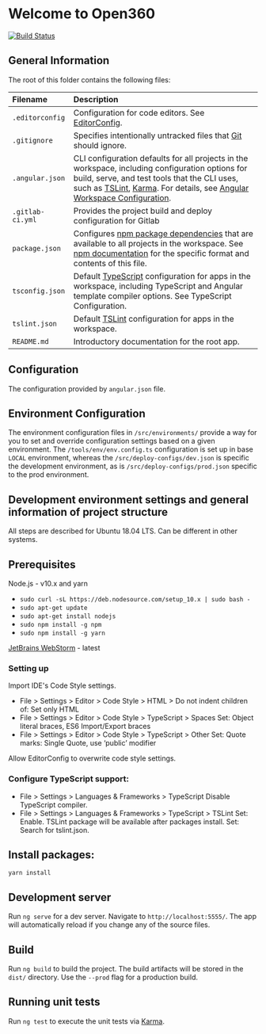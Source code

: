 # Welcome to Open360

[![Build Status](https://travis-ci.org/o360/frontend.svg?branch=master)](https://travis-ci.org/o360/frontend)

## General Information

The root of this folder contains the following files:

| Filename     | Description |
| :----------- | :---------- |
| `.editorconfig` | Configuration for code editors. See [EditorConfig](https://editorconfig.org/). |
| `.gitignore` | Specifies intentionally untracked files that [Git](https://git-scm.com/) should ignore. |
| `.angular.json`  | CLI configuration defaults for all projects in the workspace, including configuration options for build, serve, and test tools that the CLI uses, such as [TSLint](https://palantir.github.io/tslint/), [Karma](https://karma-runner.github.io/latest/index.html). For details, see [Angular Workspace Configuration](https://angular.io/guide/workspace-config). |
| `.gitlab-ci.yml`  | Provides the project build and deploy configuration for Gitlab |
| `package.json`   | 	Configures [npm package dependencies](https://angular.io/guide/npm-packages) that are available to all projects in the workspace. See [npm documentation](https://docs.npmjs.com/files/package.json) for the specific format and contents of this file. |
| `tsconfig.json`   | Default [TypeScript](https://www.typescriptlang.org/) configuration for apps in the workspace, including TypeScript and Angular template compiler options. See TypeScript Configuration. |
| `tslint.json`   | Default [TSLint](https://palantir.github.io/tslint/) configuration for apps in the workspace. |
| `README.md`  | Introductory documentation for the root app. |

## Configuration

The configuration provided by `angular.json` file.

## Environment Configuration

The environment configuration files in `/src/environments/` provide a way for you to set and override configuration settings based on a given environment.
The `/tools/env/env.config.ts` configuration is set up in base `LOCAL` environment, whereas the `/src/deploy-configs/dev.json` is specific the development environment,
 as is `/src/deploy-configs/prod.json` specific to the prod environment.

## Development environment settings and general information of project structure  

All steps are described for Ubuntu 18.04 LTS. Can be different in other systems.

## Prerequisites

Node.js - v10.x and yarn

* ```sudo curl -sL https://deb.nodesource.com/setup_10.x | sudo bash -```
* ```sudo apt-get update```
* ```sudo apt-get install nodejs```
* ```sudo npm install -g npm```
* ```sudo npm install -g yarn```

[JetBrains WebStorm](https://www.jetbrains.com/webstorm/download/) - latest

### Setting up
Import IDE's Code Style settings.

* File > Settings > Editor > Code Style > HTML > 
Do not indent children of: Set only HTML
* File > Settings > Editor > Code Style > TypeScript > Spaces 
Set: Object literal braces, ES6 Import/Export braces
* File > Settings > Editor > Code Style > TypeScript > Other
Set: Quote marks: Single Quote, use ‘public’ modifier

Allow EditorConfig to overwrite code style settings.
 
### Configure TypeScript support:

* File > Settings > Languages & Frameworks > TypeScript
Disable TypeScript compiler.
* File > Settings > Languages & Frameworks > TypeScript > TSLint
Set: Enable. TSLint package will be available after packages install. 
Set: Search for tslint.json.

## Install packages:
  `yarn install`

## Development server

Run `ng serve` for a dev server. Navigate to `http://localhost:5555/`. The app will automatically reload if you change any of the source files.

## Build

Run `ng build` to build the project. The build artifacts will be stored in the `dist/` directory. Use the `--prod` flag for a production build.

## Running unit tests

Run `ng test` to execute the unit tests via [Karma](https://karma-runner.github.io).
